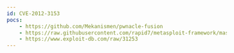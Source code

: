 ```yaml
---
id: CVE-2012-3153
pocs:
    - https://github.com/Mekanismen/pwnacle-fusion
    - https://raw.githubusercontent.com/rapid7/metasploit-framework/master/modules/exploits/multi/http/oracle_reports_rce.rb
    - https://www.exploit-db.com/raw/31253
---
```

